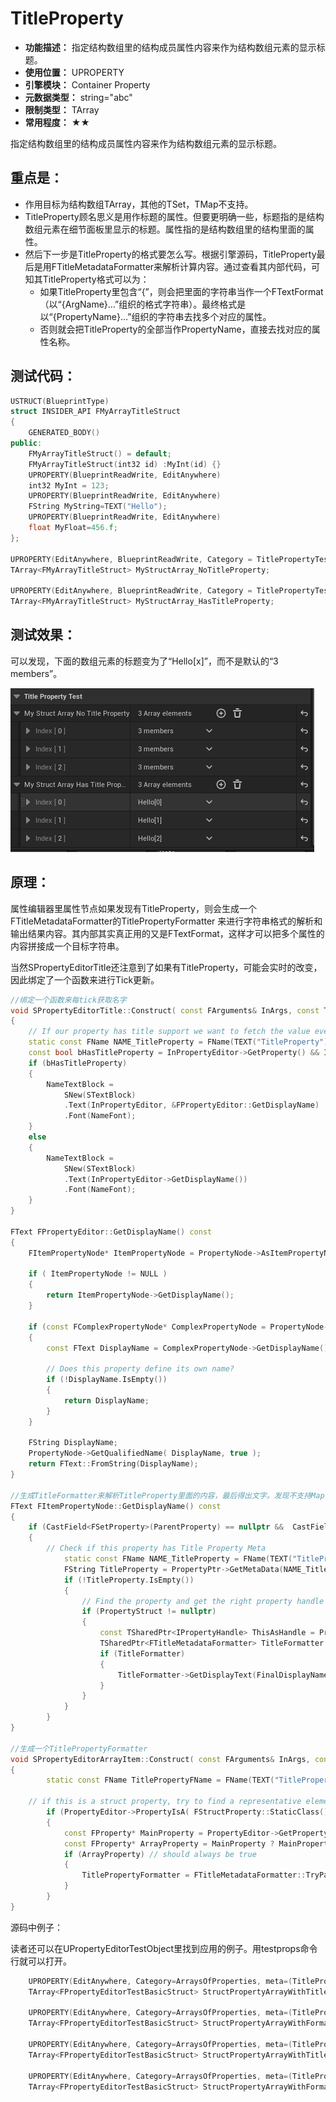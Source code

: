﻿# TitleProperty

- **功能描述：** 指定结构数组里的结构成员属性内容来作为结构数组元素的显示标题。
- **使用位置：** UPROPERTY
- **引擎模块：** Container Property
- **元数据类型：** string="abc"
- **限制类型：** TArray<FStruct>
- **常用程度：** ★★

指定结构数组里的结构成员属性内容来作为结构数组元素的显示标题。

## 重点是：

- 作用目标为结构数组TArray<FStruct>，其他的TSet，TMap不支持。
- TitleProperty顾名思义是用作标题的属性。但要更明确一些，标题指的是结构数组元素在细节面板里显示的标题。属性指的是结构数组里的结构里面的属性。
- 然后下一步是TitleProperty的格式要怎么写。根据引擎源码，TitleProperty最后是用FTitleMetadataFormatter来解析计算内容。通过查看其内部代码，可知其TitleProperty格式可以为：
    - 如果TitleProperty里包含“{”，则会把里面的字符串当作一个FTextFormat（以“{ArgName}…”组织的格式字符串）。最终格式是以“{PropertyName}…”组织的字符串去找多个对应的属性。
    - 否则就会把TitleProperty的全部当作PropertyName，直接去找对应的属性名称。

## 测试代码：

```cpp
USTRUCT(BlueprintType)
struct INSIDER_API FMyArrayTitleStruct
{
	GENERATED_BODY()
public:
	FMyArrayTitleStruct() = default;
	FMyArrayTitleStruct(int32 id) :MyInt(id) {}
	UPROPERTY(BlueprintReadWrite, EditAnywhere)
	int32 MyInt = 123;
	UPROPERTY(BlueprintReadWrite, EditAnywhere)
	FString MyString=TEXT("Hello");
	UPROPERTY(BlueprintReadWrite, EditAnywhere)
	float MyFloat=456.f;
};

UPROPERTY(EditAnywhere, BlueprintReadWrite, Category = TitlePropertyTest)
TArray<FMyArrayTitleStruct> MyStructArray_NoTitleProperty;

UPROPERTY(EditAnywhere, BlueprintReadWrite, Category = TitlePropertyTest, meta = (TitleProperty="{MyString}[{MyInt}]"))
TArray<FMyArrayTitleStruct> MyStructArray_HasTitleProperty;
```

## 测试效果：

可以发现，下面的数组元素的标题变为了“Hello[x]”，而不是默认的“3 members”。

![Untitled](Untitled.png)

## 原理：

属性编辑器里属性节点如果发现有TitleProperty，则会生成一个FTitleMetadataFormatter的TitlePropertyFormatter 来进行字符串格式的解析和输出结果内容。其内部其实真正用的又是FTextFormat，这样才可以把多个属性的内容拼接成一个目标字符串。

当然SPropertyEditorTitle还注意到了如果有TitleProperty，可能会实时的改变，因此绑定了一个函数来进行Tick更新。

```cpp
//绑定一个函数来每tick获取名字
void SPropertyEditorTitle::Construct( const FArguments& InArgs, const TSharedRef<FPropertyEditor>& InPropertyEditor )
{
	// If our property has title support we want to fetch the value every tick, otherwise we can just use a static value
	static const FName NAME_TitleProperty = FName(TEXT("TitleProperty"));
	const bool bHasTitleProperty = InPropertyEditor->GetProperty() && InPropertyEditor->GetProperty()->HasMetaData(NAME_TitleProperty);
	if (bHasTitleProperty)
	{
		NameTextBlock =
			SNew(STextBlock)
			.Text(InPropertyEditor, &FPropertyEditor::GetDisplayName)
			.Font(NameFont);
	}
	else
	{
		NameTextBlock =
			SNew(STextBlock)
			.Text(InPropertyEditor->GetDisplayName())
			.Font(NameFont);
	}
}

FText FPropertyEditor::GetDisplayName() const
{
	FItemPropertyNode* ItemPropertyNode = PropertyNode->AsItemPropertyNode();

	if ( ItemPropertyNode != NULL )
	{
		return ItemPropertyNode->GetDisplayName();
	}

	if (const FComplexPropertyNode* ComplexPropertyNode = PropertyNode->AsComplexNode())
	{
		const FText DisplayName = ComplexPropertyNode->GetDisplayName();

		// Does this property define its own name?
		if (!DisplayName.IsEmpty())
		{
			return DisplayName;
		}
	}

	FString DisplayName;
	PropertyNode->GetQualifiedName( DisplayName, true );
	return FText::FromString(DisplayName);
}

//生成TitleFormatter来解析TitleProperty里面的内容，最后得出文字。发现不支持Map，Set，因此只支持array。签名还有个判断ArrayIndex()==1的分支，走进普通属性
FText FItemPropertyNode::GetDisplayName() const
{
	if (CastField<FSetProperty>(ParentProperty) == nullptr &&  CastField<FMapProperty>(ParentProperty) == nullptr)
	{
		// Check if this property has Title Property Meta
			static const FName NAME_TitleProperty = FName(TEXT("TitleProperty"));
			FString TitleProperty = PropertyPtr->GetMetaData(NAME_TitleProperty);
			if (!TitleProperty.IsEmpty())
			{
				// Find the property and get the right property handle
				if (PropertyStruct != nullptr)
				{
					const TSharedPtr<IPropertyHandle> ThisAsHandle = PropertyEditorHelpers::GetPropertyHandle(NonConstThis->AsShared(), nullptr, nullptr);
					TSharedPtr<FTitleMetadataFormatter> TitleFormatter = FTitleMetadataFormatter::TryParse(ThisAsHandle, TitleProperty);
					if (TitleFormatter)
					{
						TitleFormatter->GetDisplayText(FinalDisplayName);
					}
				}
			}
		}
}

//生成一个TitlePropertyFormatter
void SPropertyEditorArrayItem::Construct( const FArguments& InArgs, const TSharedRef< class FPropertyEditor>& InPropertyEditor )
{
		static const FName TitlePropertyFName = FName(TEXT("TitleProperty"));

	// if this is a struct property, try to find a representative element to use as our stand in
		if (PropertyEditor->PropertyIsA( FStructProperty::StaticClass() ))
		{
			const FProperty* MainProperty = PropertyEditor->GetProperty();
			const FProperty* ArrayProperty = MainProperty ? MainProperty->GetOwner<const FProperty>() : nullptr;
			if (ArrayProperty) // should always be true
			{
				TitlePropertyFormatter = FTitleMetadataFormatter::TryParse(PropertyEditor->GetPropertyHandle(), ArrayProperty->GetMetaData(TitlePropertyFName));
			}
		}
}
```

源码中例子：

读者还可以在UPropertyEditorTestObject里找到应用的例子。用testprops命令行就可以打开。

```cpp
	UPROPERTY(EditAnywhere, Category=ArraysOfProperties, meta=(TitleProperty=IntPropertyInsideAStruct))
	TArray<FPropertyEditorTestBasicStruct> StructPropertyArrayWithTitle;

	UPROPERTY(EditAnywhere, Category=ArraysOfProperties, meta=(TitleProperty="{IntPropertyInsideAStruct} + {FloatPropertyInsideAStruct}"))
	TArray<FPropertyEditorTestBasicStruct> StructPropertyArrayWithFormattedTitle;

	UPROPERTY(EditAnywhere, Category=ArraysOfProperties, meta=(TitleProperty=ErrorProperty))
	TArray<FPropertyEditorTestBasicStruct> StructPropertyArrayWithTitleError;

	UPROPERTY(EditAnywhere, Category=ArraysOfProperties, meta=(TitleProperty="{ErrorProperty}"))
	TArray<FPropertyEditorTestBasicStruct> StructPropertyArrayWithFormattedTitleError;
```